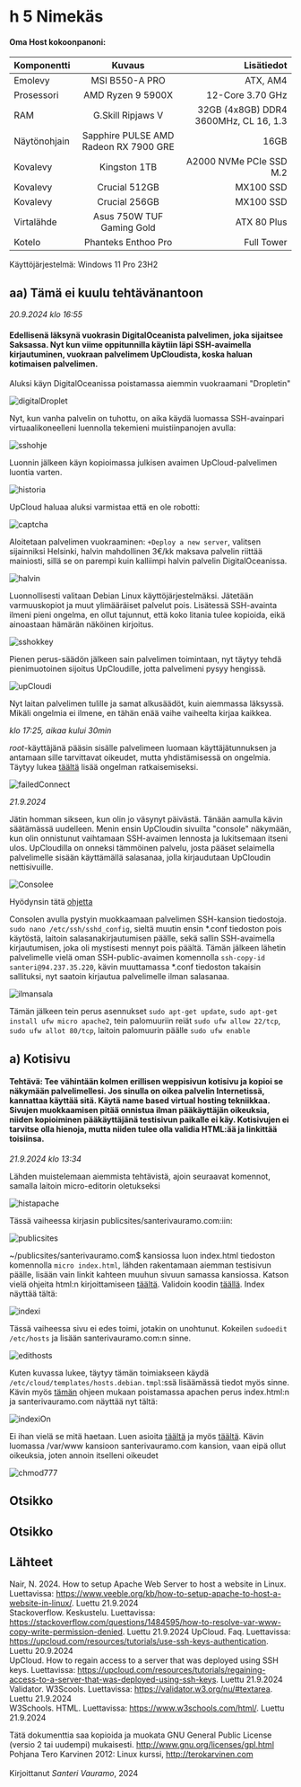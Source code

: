 # h 5 Nimekäs

#### Oma Host kokoonpanoni:

| Komponentti | Kuvaus | Lisätiedot |
| :---        |    :----:   |          ---: |
| Emolevy | MSI B550-A PRO | ATX, AM4 |
| Prosessori   | AMD Ryzen 9 5900X | 12-Core 3.70 GHz |
| RAM   | G.Skill  Ripjaws V |  32GB (4x8GB) DDR4 3600MHz, CL 16, 1.3  |
| Näytönohjain   | Sapphire PULSE AMD Radeon RX 7900 GRE        | 16GB     |
| Kovalevy   | Kingston 1TB        | A2000 NVMe PCIe SSD M.2      |
| Kovalevy   | Crucial 512GB        | MX100 SSD     |
| Kovalevy   | Crucial 256GB        | MX100 SSD     |
| Virtalähde   | Asus 750W TUF Gaming Gold        | ATX 80 Plus      |
| Kotelo   | Phanteks Enthoo Pro       |  Full Tower      |

Käyttöjärjestelmä: Windows 11 Pro 23H2

## aa) Tämä ei kuulu tehtävänantoon 

*20.9.2024 klo 16:55*

#### Edellisenä läksynä vuokrasin DigitalOceanista palvelimen, joka sijaitsee Saksassa. Nyt kun viime oppitunnilla käytiin läpi SSH-avaimella kirjautuminen, vuokraan palvelimem UpCloudista, koska haluan kotimaisen palvelimen.

Aluksi käyn DigitalOceanissa poistamassa aiemmin vuokraamani "Dropletin"

![digitalDroplet](https://github.com/user-attachments/assets/461941dc-b62e-4858-a40e-b6fd76662dbf)

Nyt, kun vanha palvelin on tuhottu, on aika käydä luomassa SSH-avainpari virtuaalikoneelleni luennolla tekemieni muistiinpanojen avulla:

![sshohje](https://github.com/user-attachments/assets/45a43c56-d71e-4a39-8db5-55fd8bb6004f)

Luonnin jälkeen käyn kopioimassa julkisen avaimen UpCloud-palvelimen luontia varten.

![historia](https://github.com/user-attachments/assets/fa90b43d-ea7d-44d7-b740-1fd5adfc0b77)

UpCloud haluaa aluksi varmistaa että en ole robotti:

![captcha](https://github.com/user-attachments/assets/88e77d01-bf39-493c-ab9d-33ce5fcf458c)

Aloitetaan palvelimen vuokraaminen: ``+Deploy a new server``, valitsen sijainniksi Helsinki, halvin mahdollinen 3€/kk maksava palvelin riittää mainiosti, sillä se on parempi kuin kalliimpi halvin palvelin DigitalOceanissa.

![halvin](https://github.com/user-attachments/assets/aa565685-5175-4d7c-9c4e-498f260b6ac0)

Luonnollisesti valitaan Debian Linux käyttöjärjestelmäksi. Jätetään varmuuskopiot ja muut ylimääräiset palvelut pois. Lisätessä SSH-avainta ilmeni pieni ongelma, en ollut tajunnut, että koko litania tulee kopioida, eikä ainoastaan hämärän näköinen kirjoitus.

![sshokkey](https://github.com/user-attachments/assets/a7cd5cc2-98d3-4ebe-b684-6ad077e7641b)

Pienen perus-säädön jälkeen sain palvelimen toimintaan, nyt täytyy tehdä pienimuotoinen sijoitus UpCloudille, jotta palvelimeni pysyy hengissä.

![upCloudi](https://github.com/user-attachments/assets/7fa3fc10-3dae-4084-af82-81213623d342)

Nyt laitan palvelimen tulille ja samat alkusäädöt, kuin aiemmassa läksyssä. Mikäli ongelmia ei ilmene, en tähän enää vaihe vaiheelta kirjaa kaikkea.

*klo 17:25, aikaa kului 30min*

*root*-käyttäjänä pääsin sisälle palvelimeen luomaan käyttäjätunnuksen ja antamaan sille tarvittavat oikeudet, mutta yhdistämisessä on ongelmia. Täytyy lukea [täältä](https://upcloud.com/resources/tutorials/use-ssh-keys-authentication) lisää ongelman ratkaisemiseksi.

![failedConnect](https://github.com/user-attachments/assets/06fa17b0-9fca-4a03-9404-7a9d99c54899)

*21.9.2024*

Jätin homman sikseen, kun olin jo väsynyt päivästä. Tänään aamulla kävin säätämässä uudelleen. Menin ensin UpCloudin sivuilta "console" näkymään, kun olin onnistunut vaihtamaan SSH-avaimen lennosta ja lukitsemaan itseni ulos. UpCloudilla on onneksi tämmöinen palvelu, josta pääset selaimella palvelimelle sisään käyttämällä salasanaa, jolla kirjaudutaan UpCloudin nettisivuille.

![Consolee](https://github.com/user-attachments/assets/83904dea-aa39-4698-8c38-839ad50d931d)

Hyödynsin tätä [ohjetta](https://upcloud.com/resources/tutorials/regaining-access-to-a-server-that-was-deployed-using-ssh-keys)

Consolen avulla pystyin muokkaamaan palvelimen SSH-kansion tiedostoja. ``sudo nano /etc/ssh/sshd_config``, sieltä muutin ensin *.conf tiedoston pois käytöstä, laitoin salasanakirjautumisen päälle, sekä sallin SSH-avaimella kirjautumisen, joka oli mystisesti mennyt pois päältä. Tämän jälkeen lähetin palvelimelle vielä oman SSH-public-avaimen komennolla ``ssh-copy-id santeri@94.237.35.220``, kävin muuttamassa *.conf tiedoston takaisin sallituksi, nyt saatoin kirjautua palvelimelle ilman salasanaa. 

![ilmansala](https://github.com/user-attachments/assets/972a582f-90d6-4017-ae72-68912c3da92b)

Tämän jälkeen tein perus asennukset ``sudo apt-get update``, ``sudo apt-get install ufw micro apache2``, tein palomuuriin reiät ``sudo ufw allow 22/tcp``, ``sudo ufw allot 80/tcp``, laitoin palomuurin päälle ``sudo ufw enable``

## a) Kotisivu
#### Tehtävä: Tee vähintään kolmen erillisen weppisivun kotisivu ja kopioi se näkymään palvelimellesi. Jos sinulla on oikea palvelin Internetissä, kannattaa käyttää sitä. Käytä name based virtual hosting tekniikkaa. Sivujen muokkaamisen pitää onnistua ilman pääkäyttäjän oikeuksia, niiden kopioiminen pääkäyttäjänä testisivun paikalle ei käy. Kotisivujen ei tarvitse olla hienoja, mutta niiden tulee olla validia HTML:ää ja linkittää toisiinsa.

*21.9.2024 klo 13:34*

Lähden muistelemaan aiemmista tehtävistä, ajoin seuraavat komennot, samalla laitoin micro-editorin oletukseksi

![histapache](https://github.com/user-attachments/assets/cd2d0c4e-90cf-4b08-8f07-719b58964684)

Tässä vaiheessa kirjasin publicsites/santerivauramo.com:iin:

![publicsites](https://github.com/user-attachments/assets/85a46afe-abb1-4e35-bade-a9715d4cde12)

~/publicsites/santerivauramo.com$ kansiossa luon index.html tiedoston komennolla ``micro index.html``, lähden rakentamaan aiemman testisivun päälle, lisään vain linkit kahteen muuhun sivuun samassa kansiossa. Katson vielä ohjeita html:n kirjoittamiseen [täältä](https://www.w3schools.com/html/). Validoin koodin [täällä](https://validator.w3.org/nu/#textarea). Index näyttää tältä:

![indexi](https://github.com/user-attachments/assets/a07ffdc9-e54d-4296-9f1a-4b0cbc7ed0ea)

Tässä vaiheessa sivu ei edes toimi, jotakin on unohtunut. Kokeilen ``sudoedit /etc/hosts`` ja lisään santerivauramo.com:n sinne.

![edithosts](https://github.com/user-attachments/assets/ff631608-49a5-433b-8624-85355bcc8f59)

Kuten kuvassa lukee, täytyy tämän toimiakseen käydä ``/etc/cloud/templates/hosts.debian.tmpl``:ssä lisäämässä tiedot myös sinne. Kävin myös [tämän](https://www.codingcommanders.com/LAMP/apache_default_page.php) ohjeen mukaan poistamassa apachen perus index.html:n ja santerivauramo.com näyttää nyt tältä:

![indexiOn](https://github.com/user-attachments/assets/5a20da86-1f9c-4651-9fe1-02bf2920c010)

Ei ihan vielä se mitä haetaan. Luen asioita [täältä](https://www.veeble.org/kb/how-to-setup-apache-to-host-a-website-in-linux/) ja myös [täältä](https://stackoverflow.com/questions/1484595/how-to-resolve-var-www-copy-write-permission-denied). Kävin luomassa /var/www kansioon santerivauramo.com kansion, vaan eipä ollut oikeuksia, joten annoin itselleni oikeudet

![chmod777](https://github.com/user-attachments/assets/3c0628d3-cd2a-487e-b85c-4fc54fc8ab14)





## Otsikko




## Otsikko


## Lähteet

Nair, N. 2024. How to setup Apache Web Server to host a website in Linux. Luettavissa: https://www.veeble.org/kb/how-to-setup-apache-to-host-a-website-in-linux/. Luettu 21.9.2024<br>
Stackoverflow. Keskustelu. Luettavissa: https://stackoverflow.com/questions/1484595/how-to-resolve-var-www-copy-write-permission-denied. Luettu 21.9.2024
UpCloud. Faq. Luettavissa: https://upcloud.com/resources/tutorials/use-ssh-keys-authentication. Luettu 20.9.2024<br>
UpCloud. How to regain access to a server that was deployed using SSH keys. Luettavissa: https://upcloud.com/resources/tutorials/regaining-access-to-a-server-that-was-deployed-using-ssh-keys. Luettu 21.9.2024<br>
Validator. W3Scools. Luettavissa: https://validator.w3.org/nu/#textarea. Luettu 21.9.2024<br>
W3Schools. HTML. Luettavissa: https://www.w3schools.com/html/. Luettu 21.9.2024

Tätä dokumenttia saa kopioida ja muokata GNU General Public License (versio 2 tai uudempi) mukaisesti. http://www.gnu.org/licenses/gpl.html<br>
Pohjana Tero Karvinen 2012: Linux kurssi, http://terokarvinen.com<br><br>
Kirjoittanut <em>Santeri Vauramo</em>, 2024
